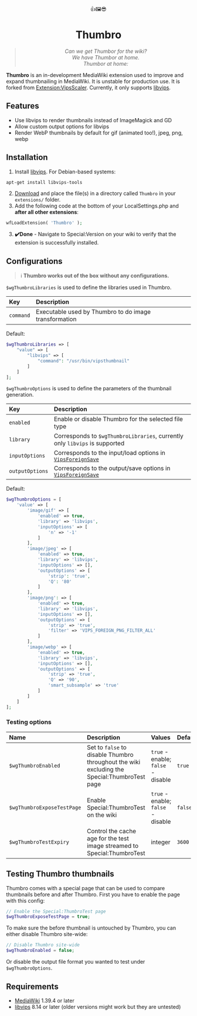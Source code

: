 <div align="center">
👍🖼️😎
<h1>Thumbro</h1>
<blockquote><p><i>Can we get Thumbor for the wiki?<br>
We have Thumbor at home.<br>
Thumbor at home:
</i></p></blockquote>
</div>

**Thumbro** is an in-development MediaWiki extension used to improve and expand thumbnailing in MediaWiki. It is unstable for production use. It is forked from [Extension:VipsScaler](https://www.mediawiki.org/wiki/Extension:VipsScaler). Currently, it only supports [libvips](https://www.libvips.org).

## Features
- Use libvips to render thumbnails instead of ImageMagick and GD
- Allow custom output options for libvips
- Render WebP thumbnails by default for gif (animated too!), jpeg, png, webp

## Installation
1. Install [libvips](https://www.libvips.org/install.html). For Debian-based systems:
```console
apt-get install libvips-tools
```
2. [Download](https://github.com/StarCitizenTools/mediawiki-extensions-Thumbro/archive/main.zip) and place the file(s) in a directory called `Thumbro` in your `extensions/` folder.
3. Add the following code at the bottom of your LocalSettings.php and **after all other extensions**:
```php
wfLoadExtension( 'Thumbro' );
```
3. **✔️Done** - Navigate to Special:Version on your wiki to verify that the extension is successfully installed.

## Configurations
> ℹ️ **Thumbro works out of the box without any configurations.**

`$wgThumbroLibraries` is used to define the libraries used in Thumbro.

Key | Description 
:--- | :--- 
`command` | Executable used by Thumbro to do image transformation

Default:
```php
$wgThumbroLibraries => [
	"value" => [
		"libvips" => [
			"command": "/usr/bin/vipsthumbnail"
		]
	]
];
```
`$wgThumbroOptions` is used to define the parameters of the thumbnail generation.

Key | Description 
:--- | :--- 
`enabled` | Enable or disable Thumbro for the selected file type
`library` | Corresponds to `$wgThumbroLibraries`, currently only `libvips` is supported
`inputOptions` | Corresponds to the input/load options in [`VipsForeignSave`](https://www.libvips.org/API/current/VipsForeignSave.html)
`outputOptions` | Corresponds to the output/save options in [`VipsForeignSave`](https://www.libvips.org/API/current/VipsForeignSave.html)

Default:
```php
$wgThumbroOptions = [
	'value' => [
		'image/gif' => [
			'enabled' => true,
			'library' => 'libvips',
			'inputOptions' => [
				'n' => '-1'
			]
		],
		'image/jpeg' => [
			'enabled' => true,
			'library' => 'libvips',
			'inputOptions' => [],
			'outputOptions' => [
				'strip': 'true',
				'Q': '80'
			]
		],
		'image/png': => [
			'enabled' => true,
			'library' => 'libvips',
			'inputOptions' => [],
			'outputOptions' => [
				'strip' => 'true',
				'filter' => 'VIPS_FOREIGN_PNG_FILTER_ALL'
			]
		],
		'image/webp' => [
			'enabled' => true,
			'library' => 'libvips',
			'inputOptions' => [],
			'outputOptions' => [
				'strip' => 'true',
				'Q' => '90',
				'smart_subsample' => 'true'
			]
		]
	]
];
```
### Testing options
Name | Description | Values | Default
:--- | :--- | :--- | :---
`$wgThumbroEnabled` | Set to `false` to disable Thumbro throughout the wiki excluding the Special:ThumbroTest page | `true` - enable; `false` - disable | `true`
`$wgThumbroExposeTestPage` | Enable Special:ThumbroTest on the wiki | `true` - enable; `false` - disable | `false`
`$wgThumbroTestExpiry` | Control the cache age for the test image streamed to Special:ThumbroTest | integer | `3600`

## Testing Thumbro thumbnails
Thumbro comes with a special page that can be used to compare thumbnails before and after Thumbro.
First you have to enable the page with this config:
```php
// Enable the Special:ThumbroTest page
$wgThumbroExposeTestPage = true;
```

To make sure the before thumbnail is untouched by Thumbro, you can either disable Thumbro site-wide:
```php
// Disable Thumbro site-wide
$wgThumbroEnabled = false;
```

Or disable the output file format you wanted to test under `$wgThumbroOptions`.

## Requirements
* [MediaWiki](https://www.mediawiki.org) 1.39.4 or later
* [libvips](https://www.libvips.org) 8.14 or later (older versions might work but they are untested)
